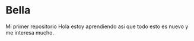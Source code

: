 # Bella
Mi primer repositorio
Hola estoy aprendiendo asi que todo esto es nuevo y me interesa mucho.  
